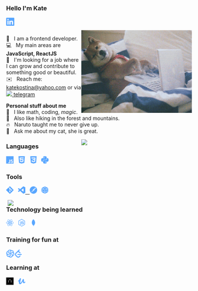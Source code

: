 ### Hello I'm Kate
<a href="https://www.linkedin.com/in/kate-kostina-48b596208" target='_blank'>
  <img align="left" alt="LinkedIn" width="22px" src="./linkedin.svg" />
</a>

<br />
<br />

<img align="right" width="300px" src="https://github.com/katekostina/katekostina/blob/main/giphy.gif">

🌱&nbsp;&nbsp;&nbsp;I am a frontend developer.<br />
💻&nbsp;&nbsp;&nbsp;My main areas are **JavaScript, ReactJS**<br />
👯&nbsp;&nbsp;&nbsp;I'm looking for a job where I can grow and contribute to something good or beautiful.<br />
✉️&nbsp;&nbsp;&nbsp;Reach me: katekostina@yahoo.com or via <a href="https://t.me/cellardoor"><img height="14px" src="https://cdn.jsdelivr.net/npm/simple-icons@3.12.2/icons/telegram.svg" />&nbsp;telegram</a><br />

**Personal stuff about me**<br />
🖤&nbsp;&nbsp;&nbsp;I like math, coding, *magic*. <br />
🌲&nbsp;&nbsp;&nbsp;Also like hiking in the forest and mountains.<br />
🔥&nbsp;&nbsp;&nbsp;Naruto taught me to never give up.<br />
💬&nbsp;&nbsp;&nbsp;Ask me about my cat, she is great.<br />

<img width="300px" align="right" src="https://github-readme-stats.vercel.app/api/top-langs/?username=katekostina&layout=compact&count_private=true&&hide_border=true&bg_color=50,ECE08F,c4a8cc&title_color=fff&text_color=fff&icon_color=fff" />

### Languages
<p>
  <img height="20" src="./js.svg">&nbsp;&nbsp;
  <img height="20" src="./html5.svg" />&nbsp;&nbsp;
  <img height="20" src="./css3.svg" />&nbsp;&nbsp;
  <img height="20" src="./python.svg" />&nbsp;&nbsp;
</p>

### Tools
<p>
<a href="https://git-scm.com/" target="_blank"><img height="20" src="./git.svg" /></a>&nbsp;&nbsp;
<a href="https://code.visualstudio.com/" target="_blank"><img height="20" src="./visualstudiocode.svg" /</a>&nbsp;&nbsp;
<a href="https://www.postman.com/" target="_blank"><img height="20" src="./postman.svg" /></a>&nbsp;&nbsp;
<a href="https://webpack.js.org/" target="_blank"><img height="20" src="./webpack.svg" /></a>&nbsp;&nbsp;
</p>
  
<img width="500px" align="right" src="https://github-readme-stats.vercel.app/api?username=katekostina&count_private=true&show_icons=true&hide_border=true&bg_color=50,c4a8cc,364E66&title_color=fff&text_color=fff&icon_color=f2f2f2&hide=issues" />

### Technology being learned
<p>
<a href="https://reactjs.org/" target="_blank"><img height="20" src="./react.svg" /></a>&nbsp;&nbsp;
<a href="https://nodejs.org/en/" target="_blank"><img height="20" src="./node-dot-js.svg" /></a>&nbsp;&nbsp;
<a href="https://www.mongodb.com" target="_blank"><img height="20" src="./mongodb.svg" /></a>&nbsp;&nbsp;
</p>

### Training for fun at
<p>
<a href='https://www.codewars.com/users/katekostina' target="_blank"><img align="left" alt="Codewars" width="22px" src="./codewars.svg" /></a>&nbsp;&nbsp;
<a href="https://leetcode.com/katierock/" target="_blank"><img align="left" alt="Leetcode" width="22px" src="./leetcode.svg" /></a>&nbsp;&nbsp;
</p>

### Learning at
<a href="https://praktikum.yandex.ru/profile/web/" target="_blank"><img height="20" src="https://github.com/katekostina/katekostina/blob/main/praktikum.png" /></a>&nbsp;&nbsp;
<a href="https://www.udemy.com/course/understand-javascript/learn/lecture/2280580" target="_blank"><img height="20" src="./udemy.svg" /></a>&nbsp;&nbsp;
